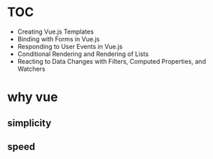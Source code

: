 # TOC

- Creating Vue.js Templates
- Binding with Forms in Vue.js
- Responding to User Events in Vue.js
- Conditional Rendering and Rendering of Lists
- Reacting to Data Changes with Filters, Computed Properties, and Watchers

# why vue

##  simplicity

##  speed
